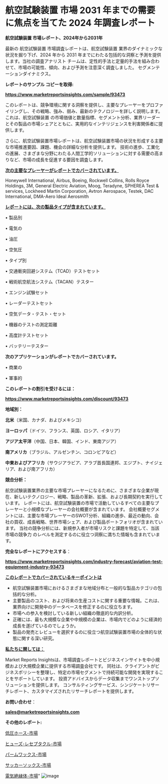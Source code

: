 # 航空試験装置 市場 2031 年までの需要に焦点を当てた 2024 年調査レポート

<strong>航空試験装置 市場レポート、2024年から2031年</strong>

最新の 航空試験装置 市場調査レポートは、航空試験装置 業界のダイナミックな状況を掘り下げ、2024 年から 2031 年までにわたる包括的な洞察と予測を提供します。当社の調査アナリスト チームは、定性的手法と定量的手法を組み合わせて、市場の可能性、傾向、および予測を注意深く調査しました。 セグメンテーションダイナミクス。



<strong>レポートのサンプル コピーを取得:</strong> <a href=https://www.marketreportsinsights.com/sample/93473>

<strong><u>https://www.marketreportsinsights.com/sample/93473</u></strong></a>

このレポートは、競争環境に関する洞察を提供し、主要なプレーヤーをプロファイリングし、その戦略、強み、弱み、最新のテクノロジーを詳しく説明します。 これは、航空試験装置 の市場価値と数量指標、セグメント分析、業界リーダーとその製品の市場シェアとともに、実用的なインテリジェンスを利害関係者に提供します。

さらに、航空試験装置市場レポートは、航空試験装置市場の状況を形成する主要な市場推進要因、課題、機会の詳細な分析を提供します。 技術の進歩、工業化の進展、さまざまな分野にわたる人間工学的ソリューションに対する需要の高まりなど、市場の成長を促進する要因を調査します。



<strong><u>次の主要なプレーヤーがレポートでカバーされています。</u></strong>

Honeywell International, Airbus, Boeing, Rockwell Collins, Rolls Royce Holdings, 3M, General Electric Aviation, Moog, Teradyne, SPHEREA Test & services, Lockheed Martin Corporation, Avtron Aerospace, Testek, DAC International, DMA-Aero Ideal Aerosmith



<strong><u><b>レポートには、次の製品タイプが含まれています。</b></u></strong>

• 製品別

• 電気の

• 油圧

• 空気圧

• タイプ別

• 交通衝突回避システム（TCAD）テストセット

• 戦術航空航法システム（TACAN）テスター

• エンジン試験セット

• レーダーテストセット

• 空気データ・テスト・セット

• 機器のテストの測定距離

• 高度計テストセット

• バッテリーテスター



<strong><b>次のアプリケーションがレポートでカバーされています。</b></strong>

• 商業の

• 軍事的



<strong><b>このレポートの割引を受けるには：</b></strong><a href=https://www.marketreportsinsights.com/discount/93473>

<strong><u>https://www.marketreportsinsights.com/discount/93473</u></strong></a>



<strong>地域別：</strong>



<strong>北米</strong>（米国、カナダ、およびメキシコ）



<strong>ヨーロッパ</strong>（ドイツ、フランス、英国、ロシア、イタリア）



<strong>アジア太平洋</strong>（中国、日本、韓国、インド、東南アジア）



<strong>南アメリカ</strong>（ブラジル、アルゼンチン、コロンビアなど）



<strong>中東およびアフリカ</strong>（サウジアラビア、アラブ首長国連邦、エジプト、ナイジェリア、および南アフリカ）



<strong>競合分析：</strong>

航空試験装置業界の主要な市場プレーヤーになるために、さまざまな企業が現在、新しいテクノロジー、戦略、製品の革新、拡張、および長期契約を実行しています。 レポートには、航空試験装置の市場で活動しているすべての主要なプレーヤーと小規模なプレーヤーの会社概要が含まれています。 会社概要セグメントには、主要な市場プレーヤーのSWOT分析、組織の進歩、最近の動向、会社の買収、成長戦略、世界市場シェア、および製品ポートフォリオが含まれています。 当社の競争分析には、新規参入者が市場リスクと課題を特定して、当該市場の競争力 のレベルを測定するのに役立つ洞察に満ちた情報も含まれています。



<strong>完全なレポートにアクセスする</strong>：

<a href=https://www.marketreportsinsights.com/industry-forecast/aviation-test-equipment-industry-93473>

<strong><u>https://www.marketreportsinsights.com/industry-forecast/aviation-test-equipment-industry-93473</u></strong></a>



<strong><u><b>このレポートでカバーされているキーポイントは</b></u></strong>
<ul>
  <li>航空試験装置市場におけるさまざまな地域分布と一般的な製品カテゴリの包括的な分析。</li>
  <li>主要製品のコスト、および将来の生産コストに関する重要な情報。これは、業界向けに開発中のデータベースを修正するのに役立ちます。</li>
  <li>市場への参入を検討している新しい組織の徹底的な内訳分析。</li>
  <li>正確には、最も大規模な企業や中規模の企業は、市場内でどのように経済的成長を遂げているのでしょうか。</li>
  <li>製品の発売とレビューを選択するのに役立つ航空試験装置市場の全体的な状態に関する深い研究。</li>
</ul>


<strong><u><b>私たちに関しては：</b></u></strong>

Market Reports Insightsは、市場調査レポートとビジネスインサイトを中小規模および大規模企業に提供する市場調査会社です。 同社は、クライアントがビジネスポリシーを整理し、特定の市場セグメントで持続可能な開発を実現することをサポートしています。 投資アドバイスからデータ収集までワンストップソリューションを提供します。 コンサルティングサービス、シンジケートリサーチレポート、カスタマイズされたリサーチレポートを提供します。



<strong><b>お問い合わせ</b></strong>：

<a href=mailto:sales@marketreportsinsights.com>

<strong><u>sales@marketreportsinsights.com</u></strong></a>



<strong>その他のレポート:</strong>

<a href=https://www.linkedin.com/pulse/低圧ホース-市場-2023-収益と成長ドライバー-2030-analytics-achievers-24-analysis-htwff/>低圧ホース-市場</a>

<a href=https://www.linkedin.com/pulse/ヒューズ-レセプタクル-市場-2023-swot-分析と成長率-2030-r07jf/>ヒューズ-レセプタクル-市場</a>

<a href=https://www.linkedin.com/pulse/パームワックス-市場-2023-推進要因と成長機会-2030-consumer-connection-collective-360-4bcff/>パームワックス-市場</a>

<a href=https://www.linkedin.com/pulse/サッカーソックス-市場-2023-総利益と主要ベンダー-2030-market-maverick-diaries-24-analysi-dugmf/>サッカーソックス-市場</a>

<a href=https://www.linkedin.com/pulse/電気絶縁体-市場-2023-総利益と主要ベンダー-2030-consumer-connection-collective-360-quymf/>電気絶縁体-市場</a>"
![image](https://github.com/gayatriri2/Market-Trends/assets/166717496/4c9eb686-1de8-4839-b83b-78fe879d35ad)
